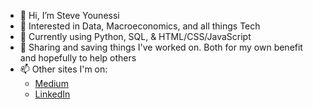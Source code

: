 - 👋 Hi, I’m Steve Younessi
- 👀 Interested in Data, Macroeconomics, and all things Tech
- 🌱 Currently using Python, SQL, & HTML/CSS/JavaScript
- 💞️ Sharing and saving things I've worked on. Both for my own benefit and hopefully to help others
- 📫 Other sites I'm on:
  - [Medium](https://marginalruminations.medium.com/)
  - [LinkedIn](https://www.linkedin.com/in/steve-younessi-008a62209/) 

<!---
styounessi/styounessi is a ✨ special ✨ repository because its `README.md` (this file) appears on your GitHub profile.
You can click the Preview link to take a look at your changes.
--->
